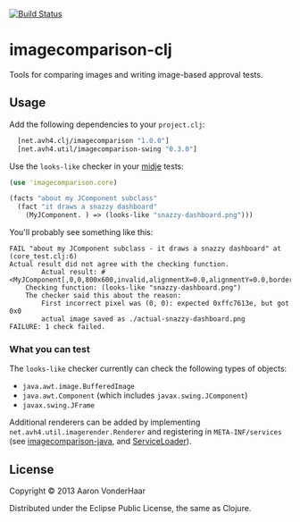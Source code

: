 [![Build Status](https://secure.travis-ci.org/avh4/imagecomparison-clj.png?branch=master)](http://travis-ci.org/avh4/imagecomparison-clj)

# imagecomparison-clj

Tools for comparing images and writing image-based approval tests.

## Usage

Add the following dependencies to your `project.clj`:

```clojure
  [net.avh4.clj/imagecomparison "1.0.0"]
  [net.avh4.util/imagecomparison-swing "0.3.0"]
```

Use the `looks-like` checker in your [midje](https://github.com/marick/Midje) tests:

```clojure
(use 'imagecomparison.core)

(facts "about my JComponent subclass"
  (fact "it draws a snazzy dashboard"
    (MyJComponent. ) => (looks-like "snazzy-dashboard.png")))
```

You'll probably see something like this:

```
FAIL "about my JComponent subclass - it draws a snazzy dashboard" at (core_test.clj:6)
Actual result did not agree with the checking function.
        Actual result: #<MyJComponent[,0,0,800x600,invalid,alignmentX=0.0,alignmentY=0.0,border=,flags=0,maximumSize=,minimumSize=,preferredSize=]>
    Checking function: (looks-like "snazzy-dashboard.png")
    The checker said this about the reason:
        First incorrect pixel was (0, 0): expected 0xffc7613e, but got 0x0
        actual image saved as ./actual-snazzy-dashboard.png
FAILURE: 1 check failed. 
```

### What you can test

The `looks-like` checker currently can check the following types of objects:

* `java.awt.image.BufferedImage`
* `java.awt.Component` (which includes `javax.swing.JComponent`)
* `javax.swing.JFrame`

Additional renderers can be added by implementing `net.avh4.util.imagerender.Renderer` and registering in `META-INF/services`
(see [imagecomparison-java](https://github.com/avh4/imagecomparison), and [ServiceLoader](http://docs.oracle.com/javase/6/docs/api/java/util/ServiceLoader.html)).

## License

Copyright © 2013 Aaron VonderHaar

Distributed under the Eclipse Public License, the same as Clojure.
